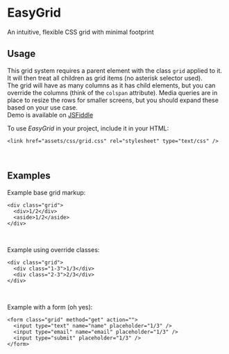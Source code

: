 # EasyGrid
An intuitive, flexible CSS grid with minimal footprint

## Usage
This grid system requires a parent element with the class `grid` applied to it. It will then treat all children as grid items (no asterisk selector used).  
The grid will have as many columns as it has child elements, but you can override the columns (think of the `colspan` attribute). Media queries are in place to resize the rows for smaller screens, but you should expand these based on your use case.  
Demo is available on [JSFiddle]()

To use *EasyGrid* in your project, include it in your HTML:  

    <link href="assets/css/grid.css" rel="stylesheet" type="text/css" />

<br />

## Examples

Example base grid markup:

    <div class="grid">
      <div>1/2</div>
      <aside>1/2</aside>
    </div>
  
<br />

Example using override classes:

    <div class="grid">
      <div class="1-3">1/3</div>
      <div class="2-3">2/3</div>
    </div>

<br />
  
Example with a form (oh yes):

    <form class="grid" method="get" action="">
      <input type="text" name="name" placeholder="1/3" />
      <input type="email" name="email" placeholder="1/3" />
      <input type="submit" placeholder="1/3" />
    </form>
